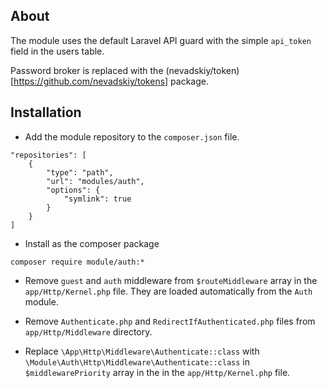 ## About
The module uses the default Laravel API guard with the simple `api_token` field in the users table.

Password broker is replaced with the (nevadskiy/token)[https://github.com/nevadskiy/tokens] package. 

## Installation

- Add the module repository to the `composer.json` file.
```
"repositories": [
    {
        "type": "path",
        "url": "modules/auth",
        "options": {
            "symlink": true
        }
    }
]
```

- Install as the composer package
```
composer require module/auth:*
```

- Remove `guest` and `auth` middleware from `$routeMiddleware` array in the `app/Http/Kernel.php` file.
They are loaded automatically from the `Auth` module.

- Remove `Authenticate.php` and `RedirectIfAuthenticated.php` files from `app/Http/Middleware` directory.

- Replace `\App\Http\Middleware\Authenticate::class` with `\Module\Auth\Http\Middleware\Authenticate::class` 
in `$middlewarePriority` array in the in the `app/Http/Kernel.php` file.
